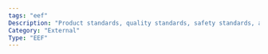 ```yaml
---
tags: "eef"
Description: "Product standards, quality standards, safety standards, and workmanship standards"
Category: "External"
Type: "EEF"
---
```


